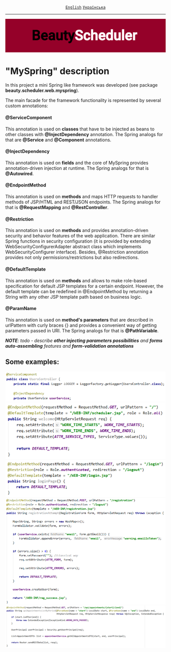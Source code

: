 <div align="center">
	<a href="https://github.com/VictorHilonenko/ServletProject/blob/master/src/main/java/beauty/scheduler/web/myspring/README.MD"><code>English</code></a>
	<a href="https://github.com/VictorHilonenko/ServletProject/blob/master/src/main/java/beauty/scheduler/web/myspring/README_uk.MD"><code>Українська</code></a>
</div>
<hr>
<div align="center">
	<img src="https://github.com/VictorHilonenko/ServletProject/raw/master/src/main/webapp/images/logo_en.png">
</div>

# "MySpring" description

In this project a mini Spring like framework was developed (see package **beauty.scheduler.web.myspring**).

The main facade for the framework functionality is represented by several custom annotations:

#### @ServiceComponent
This annotation is used on **classes** that have to be injected as beans to other classes with **@InjectDependency** annotation.
The Spring analogs for that are **@Service** and **@Component** annotations.

#### @InjectDependency
This annotation is used on **fields** and the core of MySpring provides annotation-driven injection at runtime.
The Spring analogs for that is **@Autowired**.

#### @EndpointMethod
This annotation is used on **methods** and maps HTTP requests to handler methods of JSP/HTML and REST/JSON endpoints.
The Spring analogs for that is **@RequestMapping** and **@RestController**.

#### @Restriction
This annotation is used on **methods** and provides annotation-driven security and behavior features of the web application.
There are similar Spring functions in security configuration (it is provided by extending WebSecurityConfigurerAdapter abstract class which implements WebSecurityConfigurer interface).
Besides, @Restriction annotation provides not only permissions/restrictions but also redirections.

#### @DefaultTemplate
This annotation is used on **methods** and allows to make role-based specification for default JSP templates for a certain endpoint.
However, the default template can be redefined in @EndpointMethod by returning a String with any other JSP template path based on business logic.

#### @ParamName
This annotation is used on **method's parameters** that are described in urlPattern with curly braces {} and provides a convenient way of getting parameters passed in URI.
The Spring analogs for that is **@PathVariable**.

_**NOTE**: todo - describe **other injecting parameters possibilities** and **forms auto-assembling** features and **form-validation annotations**_

## Some examples:
<div align="center">
	<img src="https://raw.githubusercontent.com/VictorHilonenko/ServletProject/master/src/main/webapp/images/example1.png">
</div>
<div align="center">
	<img src="https://raw.githubusercontent.com/VictorHilonenko/ServletProject/master/src/main/webapp/images/example2.png">
</div>
<div align="center">
	<img src="https://raw.githubusercontent.com/VictorHilonenko/ServletProject/master/src/main/webapp/images/example3.png">
</div>
<div align="center">
	<img src="https://raw.githubusercontent.com/VictorHilonenko/ServletProject/master/src/main/webapp/images/example4.png">
</div>
<div align="center">
	<img src="https://raw.githubusercontent.com/VictorHilonenko/ServletProject/master/src/main/webapp/images/example5.png">
</div>